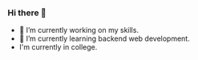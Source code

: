 ### Hi there 👋

- 🔭 I’m currently working on my skills.
- 🌱 I’m currently learning backend web development.
- I'm currently in college.


